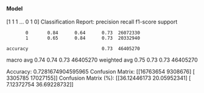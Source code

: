 #### Model
[1 1 1 ... 0 1 0]
Classification Report:
              precision    recall  f1-score   support

           0       0.84      0.64      0.73  26072330
           1       0.65      0.84      0.73  20332940

    accuracy                           0.73  46405270
   macro avg       0.74      0.74      0.73  46405270
weighted avg       0.75      0.73      0.73  46405270

Accuracy: 0.7281674904595965
Confusion Matrix:
[[16763654  9308676]
 [ 3305785 17027155]]
Confusion Matrix (%):
[[36.12446173 20.05952341]
 [ 7.12372754 36.69228732]]
